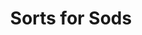 ---
layout: post
title: Sorts for Sods
description: join me on a journey to competency
summary: this might be too broad
tags: coding learning leetcode CS4CS
---